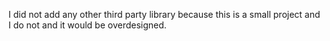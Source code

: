I did not add any other third party library because this is a small project and I do not and it would be overdesigned.

